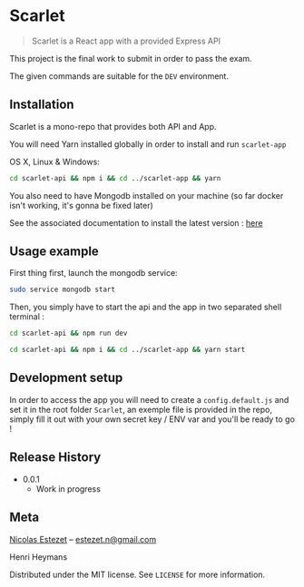 # Scarlet
> Scarlet is a React app with a provided Express API

This project is the final work to submit in order to pass the exam.

The given commands are suitable for the `DEV` environment.


## Installation

Scarlet is a mono-repo that provides both API and App.

You will need Yarn installed globally in order to install and run `scarlet-app`


OS X, Linux & Windows:

```sh
cd scarlet-api && npm i && cd ../scarlet-app && yarn
```

You also need to have Mongodb installed on your machine (so far docker isn't working, it's gonna be fixed later)

See the associated documentation to install the latest version : [here](https://docs.mongodb.com/v3.2/administration/install-community/)


## Usage example

First thing first, launch the mongodb service: 

```sh
sudo service mongodb start
```

Then, you simply have to start the api and the app in two separated shell terminal :

```sh
cd scarlet-api && npm run dev
```

```sh
cd scarlet-api && npm i && cd ../scarlet-app && yarn start
```

## Development setup

In order to access the app you will need to create a `config.default.js` and set it in the root folder `Scarlet`, an exemple file is provided in the repo, simply fill it out with your own secret key / ENV var and you'll be ready to go !


## Release History

* 0.0.1
    * Work in progress

## Meta

[Nicolas Estezet](https://www.linkedin.com/in/nicolas-estezet/) – estezet.n@gmail.com

Henri Heymans

Distributed under the MIT license. See ``LICENSE`` for more information.
